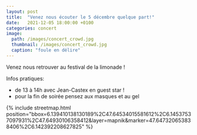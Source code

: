 ```yaml
---
layout: post
title:  "Venez nous écouter le 5 décembre quelque part!"
date:   2021-12-05 18:00:00 +0100
categories: concert
image: 
  path: /images/concert_crowd.jpg
  thumbnail: /images/concert_crowd.jpg
  caption: "foule en délire"
---
```


Venez nous retrouver au festival de la limonade !

Infos pratiques:

- de 13 à 14h avec Jean-Castex en guest star !
- pour la fin de soirée pensez aux masques et au gel

{% include streetmap.html position="bbox=6.139410138130189%2C47.64534015581612%2C6.14537537097931%2C47.64930106358412&amp;layer=mapnik&amp;marker=47.647320653838406%2C6.142392208627825" %}


